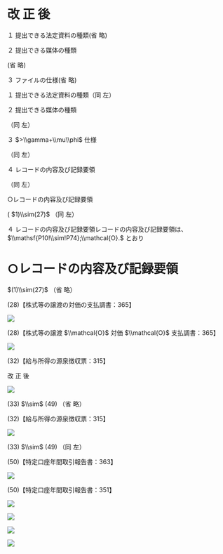 # 改 正 後

１ 提出できる法定資料の種類(省 略)

２ 提出できる媒体の種類

(省 略)

３ ファイルの仕様(省 略)

１ 提出できる法定資料の種類（同 左）

２ 提出できる媒体の種類

（同 左）

３ $>\\gamma+\\mu\\phi$ 仕様

（同 左）

４ レコードの内容及び記録要領

（同 左）

○レコードの内容及び記録要領

( $1)\\sim(27)$ （同 左）

４ レコードの内容及び記録要領レコードの内容及び記録要領は、 $\\mathsf{P10!\\sim!P74};\\mathcal{O}.$ とおり

# ○レコードの内容及び記録要領

$(1)\\sim(27)$ （省 略）

(28)【株式等の譲渡の対価の支払調書：365】

![](https://www.nta.go.jp/tmp/45860bf5-ee98-4b3a-a2ac-41e5107be911/images/e202fe61bd3e1bf0e2ba395d47182cfee5993ed2557a6427efccec21e4dd8097.jpg)

(28)【株式等の譲渡 $\\mathcal{O}$ 対価 $\\mathcal{O}$ 支払調書：365】

![](https://www.nta.go.jp/tmp/45860bf5-ee98-4b3a-a2ac-41e5107be911/images/1bc90cd400fbf0198f61196219417386bb837c1150b0675a775a20f4c9d5deb3.jpg)

(32)【給与所得の源泉徴収票：315】

改 正 後

![](https://www.nta.go.jp/tmp/45860bf5-ee98-4b3a-a2ac-41e5107be911/images/1d324d3e8e49d70a6793ebb6ec02a75dc834272682a37c1d40f2957cb004dd1b.jpg)

(33) $\\sim$ (49) （省 略）

(32)【給与所得の源泉徴収票：315】

![](https://www.nta.go.jp/tmp/45860bf5-ee98-4b3a-a2ac-41e5107be911/images/d47634dc48776f3bfb99df479b7fd835eb3f626858b03443a3e6f10fa0b95b96.jpg)

(33) $\\sim$ (49) （同 左）

(50)【特定口座年間取引報告書：363】

![](https://www.nta.go.jp/tmp/45860bf5-ee98-4b3a-a2ac-41e5107be911/images/6e53785aff802cae99c9777bfe70c97c8c119ee42d7544e7230caee745ad97b7.jpg)

(50)【特定口座年間取引報告書：351】

![](https://www.nta.go.jp/tmp/45860bf5-ee98-4b3a-a2ac-41e5107be911/images/0e4f03a42660c835205fef28360cb68277b5f583c996d0d162c04aa77e46b585.jpg)

![](https://www.nta.go.jp/tmp/45860bf5-ee98-4b3a-a2ac-41e5107be911/images/c73f0dafc9212ace7db468412eedf8a6377be72e4f07ce0d72b92965b310777a.jpg)

![](https://www.nta.go.jp/tmp/45860bf5-ee98-4b3a-a2ac-41e5107be911/images/a80653058315fb604778ac3e31166efa65eebda1a5bcbb9d94d15e3544c61fb2.jpg)

![](https://www.nta.go.jp/tmp/45860bf5-ee98-4b3a-a2ac-41e5107be911/images/bb5941be04ab2a6dbe8ecc2b36b25dc88739ee1fbe50dcbd3da7cf323966e823.jpg)